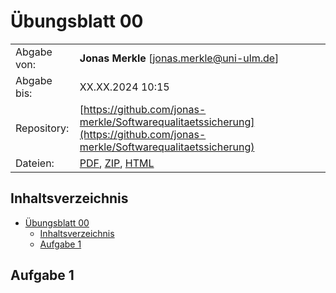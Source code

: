 # Übungsblatt 00

|   |            |
|---|------------|
| Abgabe von: | **Jonas Merkle** [[jonas.merkle@uni-ulm.de](mailto:jonas.merkle@un-ulm.de?subject=%C3%9Cbung%20Angewandte%20Stochastik)] |
| Abgabe bis: | XX.XX.2024 10:15 |
| Repository: | [https://github.com/jonas-merkle/Softwarequalitaetssicherung](https://github.com/jonas-merkle/Softwarequalitaetssicherung) |
| Dateien:    | [PDF](https://jonas-merkle.github.io/Softwarequalitaetssicherung/Softwarequalitaetssicherung_Uebungsblatt00/Softwarequalitaetssicherung_Uebungsblatt00_Jonas-Merkle.pdf), [ZIP](https://jonas-merkle.github.io/Softwarequalitaetssicherung/Softwarequalitaetssicherung_Uebungsblatt00/Softwarequalitaetssicherung_Uebungsblatt00_Jonas-Merkle.zip), [HTML](https://jonas-merkle.github.io/Softwarequalitaetssicherung/Softwarequalitaetssicherung_Uebungsblatt00/Softwarequalitaetssicherung_Uebungsblatt00_Jonas-Merkle.html) |

## Inhaltsverzeichnis

- [Übungsblatt 00](#übungsblatt-00)
  - [Inhaltsverzeichnis](#inhaltsverzeichnis)
  - [Aufgabe 1](#aufgabe-1)

## Aufgabe 1
